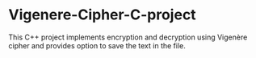 # Vigenere-Cipher-C-project
This C++ project implements encryption and decryption using Vigenère cipher and provides option to save the text in the file.

